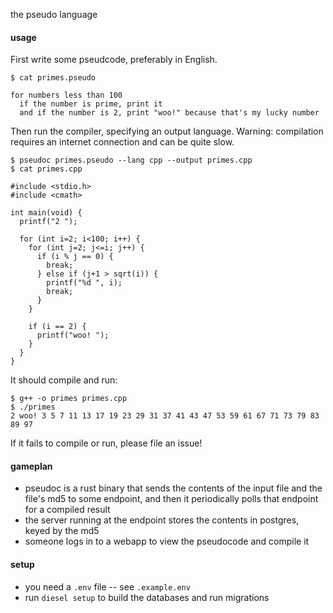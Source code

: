 the pseudo language


#### usage
First write some pseudcode, preferably in English.

```
$ cat primes.pseudo

for numbers less than 100
  if the number is prime, print it
  and if the number is 2, print "woo!" because that's my lucky number
```

Then run the compiler, specifying an output language.
Warning: compilation requires an internet connection and can be quite slow.

```shell
$ pseudoc primes.pseudo --lang cpp --output primes.cpp
$ cat primes.cpp

#include <stdio.h>
#include <cmath>

int main(void) {
  printf("2 ");

  for (int i=2; i<100; i++) {
    for (int j=2; j<=i; j++) {
      if (i % j == 0) {
        break;
      } else if (j+1 > sqrt(i)) {
        printf("%d ", i);
        break;
      }
    }

    if (i == 2) {
      printf("woo! ");
    }
  }
}
```

It should compile and run:

```shell
$ g++ -o primes primes.cpp
$ ./primes
2 woo! 3 5 7 11 13 17 19 23 29 31 37 41 43 47 53 59 61 67 71 73 79 83 89 97
```

If it fails to compile or run, please file an issue!


#### gameplan
* pseudoc is a rust binary that sends the contents of the input file
and the file's md5 to some endpoint,
and then it periodically polls that endpoint for a compiled result
* the server running at the endpoint stores the contents in postgres, keyed by the md5
* someone logs in to a webapp to view the pseudocode and compile it


#### setup
* you need a `.env` file -- see `.example.env`
* run `diesel setup` to build the databases and run migrations
